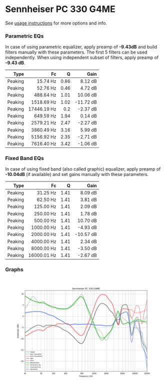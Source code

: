 # Sennheiser PC 330 G4ME
See [usage instructions](https://github.com/jaakkopasanen/AutoEq#usage) for more options and info.

### Parametric EQs
In case of using parametric equalizer, apply preamp of **-9.43dB** and build filters manually
with these parameters. The first 5 filters can be used independently.
When using independent subset of filters, apply preamp of **-9.43 dB**.

| Type    | Fc          |    Q | Gain      |
|--------:|------------:|-----:|----------:|
| Peaking | 15.74 Hz    | 0.86 | 8.12 dB   |
| Peaking | 52.76 Hz    | 0.46 | 4.72 dB   |
| Peaking | 488.64 Hz   | 1.01 | 10.06 dB  |
| Peaking | 1518.69 Hz  | 1.02 | -11.72 dB |
| Peaking | 17446.19 Hz | 0.2  | -2.37 dB  |
| Peaking | 649.59 Hz   | 1.94 | 0.14 dB   |
| Peaking | 2579.21 Hz  | 2.47 | -2.27 dB  |
| Peaking | 3860.49 Hz  | 3.16 | 5.99 dB   |
| Peaking | 5156.92 Hz  | 2.35 | -2.71 dB  |
| Peaking | 7616.40 Hz  | 3.42 | -1.06 dB  |

### Fixed Band EQs
In case of using fixed band (also called graphic) equalizer, apply preamp of **-10.04dB**
(if available) and set gains manually with these parameters.

| Type    | Fc          |    Q | Gain      |
|--------:|------------:|-----:|----------:|
| Peaking | 31.25 Hz    | 1.41 | 8.09 dB   |
| Peaking | 62.50 Hz    | 1.41 | 3.81 dB   |
| Peaking | 125.00 Hz   | 1.41 | 2.09 dB   |
| Peaking | 250.00 Hz   | 1.41 | 1.78 dB   |
| Peaking | 500.00 Hz   | 1.41 | 10.70 dB  |
| Peaking | 1000.00 Hz  | 1.41 | -4.93 dB  |
| Peaking | 2000.00 Hz  | 1.41 | -10.57 dB |
| Peaking | 4000.00 Hz  | 1.41 | 2.34 dB   |
| Peaking | 8000.00 Hz  | 1.41 | -3.50 dB  |
| Peaking | 16000.01 Hz | 1.41 | -2.67 dB  |

### Graphs
![](./Sennheiser%20PC%20330%20G4ME.png)